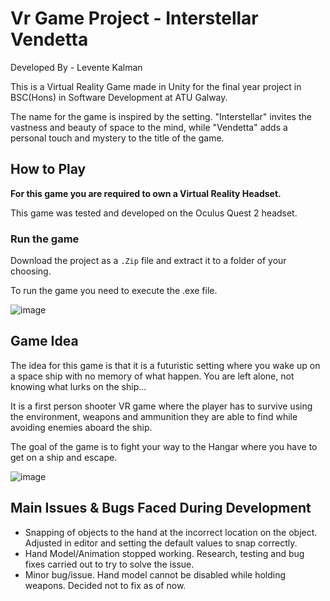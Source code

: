 # Vr Game Project - Interstellar Vendetta

Developed By - Levente Kalman

This is a Virtual Reality Game made in Unity for the final year project in BSC(Hons) in Software Development at ATU Galway.

The name for the game is inspired by the setting. "Interstellar" invites the vastness and beauty of space to the mind, while "Vendetta" adds a personal touch and mystery to the title of the game.

## How to Play
**For this game you are required to own a Virtual Reality Headset.**

This game was tested and developed on the Oculus Quest 2 headset.

### Run the game
Download the project as a ``.Zip`` file and extract it to a folder of your choosing. 

To run the game you need to execute the .exe file.

![image](https://github.com/user-attachments/assets/1c8c44d4-aca7-4760-943b-e8e435e9d057)

## Game Idea

The idea for this game is that it is a futuristic setting where you wake up on a space ship with no memory of what happen. You are left alone, not knowing what lurks on the ship...

It is a first person shooter VR game where the player has to survive using the environment, weapons and ammunition they are able to find while avoiding enemies aboard the ship.

The goal of the game is to fight your way to the Hangar where you have to get on a ship and escape. 

![image](https://github.com/user-attachments/assets/d6cebda1-f4e5-41f2-b530-11cc0ce215ae)

## Main Issues & Bugs Faced During Development
- Snapping of objects to the hand at the incorrect location on the object. Adjusted in editor and setting the default values to snap correctly.
- Hand Model/Animation stopped working. Research, testing and bug fixes carried out to try to solve the issue.
-  Minor bug/issue. Hand model cannot be disabled while holding weapons. Decided not to fix as of now.